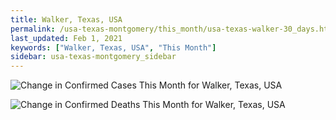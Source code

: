 ```yaml
---
title: Walker, Texas, USA
permalink: /usa-texas-montgomery/this_month/usa-texas-walker-30_days.html
last_updated: Feb 1, 2021
keywords: ["Walker, Texas, USA", "This Month"]
sidebar: usa-texas-montgomery_sidebar
---
```


![Change in Confirmed Cases This Month for Walker, Texas, USA](/covid_tracker/images/graphs/usa-texas-walker-delta_confirmed-30_days_graph.png)

![Change in Confirmed Deaths This Month for Walker, Texas, USA](/covid_tracker/images/graphs/usa-texas-walker-delta_deaths-30_days_graph.png)
